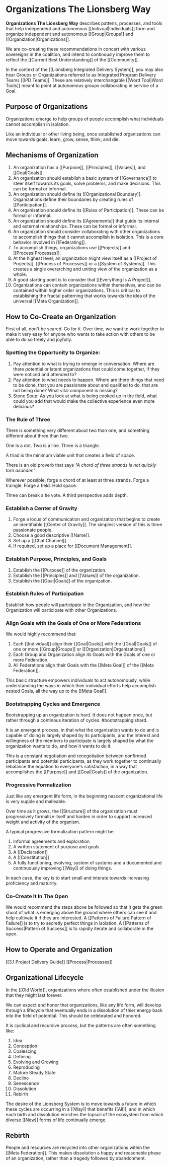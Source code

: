 # Organizations The Lionsberg Way
**Organizations The Lionsberg Way** describes pattens, processes, and tools that help independent and autonomous [[Indivual|Individuals]] form and organize independent and autonomous [[Group|Groups]] and [[Organization|Organizations]]. 

We are co-creating these recommendations in concert with various sovereigns in the coalition, and intend to continously improve them to reflect the [[Current Best Understanding]] of the [[Community]].  

In the context of the [[Lionsberg Integrated Delivery System]], you may also hear Groups or Organizations referred to as Integrated Program Delivery Teams [[IPD Teams]]. These are relatively interchangable [[Word Tool|Word Tools]] meant to point at autonomous groups collaborating in service of a Goal. 

## Purpose of Organizations
Organizations emerge to help groups of people accomplish what individuals cannot accomplish in isolation. 

Like an individual or other living being, once established organizations can move towards goals, learn, grow, sense, think, and die. 

## Mechanisms of Organization
1. An organization has a [[Purpose]], [[Principles]], [[Values]], and [[Goal|Goals]]. 
2. An organization should establish a basic system of [[Governance]] to steer itself towards its goals, solve problems, and make decisions. This can be formal or informal. 
3. An organization should define its [[Organizational Boundary]]. Organizations define their boundaries by creating rules of [[Participation]]. 
4. An organization should define its [[Rules of Participation]]. These can be formal or informal. 
5. An organization should define its [[Agreements]] that guide its internal and external relationships. These can be formal or informal. 
6. An organization should consider collaborating with other organizations to accomplish things that it cannot accomplish in isolation. This is a core behavior involved in [[Federating]]. 
7. To accomplish things, organizations use [[Projects]] and [[Process|Processes]]. 
8. At the highest level, an organization might view itself as a [[Project of Projects]], [[Process of Processes]] or a [[System of Systems]]. This creates a single overarching and uniting view of the organization as a whole. 
9. A good starting point is to consider that [[Everything Is A Project]]. 
10. Organizations can contain organizations within themselves, and can be contained within higher order organizations. This is critical to establishing the fractal patterning that works towards the idea of the universal [[Meta Organization]]. 

## How to Co-Create an Organization

First of all, don't be scared. Go for it. Over time, we want to work together to make it very easy for anyone who wants to take action with others to be able to do so freely and joyfully. 

### Spotting the Opportunity to Organize: 
1. Pay attention to what is trying to emerge in conversation. Where are there potential or latent organizations that could come together, if they were noticed and attended to? 
2. Pay attention to what needs to happen. Where are there things that need to be done, that you are passionate about and qualified to do, that are not being done? What vital component is missing?
3. Stone Soup: As you look at what is being cooked up in the field, what could you add that would make the collective experience even more delicious? 

### The Rule of Three
There is something very different about two than one, and something different about three than two. 

One is a dot. Two is a line. Three is a triangle. 

A triad is the minimum viable unit that creates a field of space.

There is an old proverb that says _"A chord of three strands is not quickly torn asunder."_

Wherever possible, forge a chord of at least at three strands. Forge a traingle. Forge a field. Hold space. 

Three can break a tie vote. A third perspective adds depth.

### Establish a Center of Gravity
1. Forge a locus of communication and organization that begins to create an identifiable [[Center of Gravity]]. The simplest version of this is three passionate people. 
2. Choose a good descriptive [[Name]]. 
3. Set up a [[Chat Channel]]. 
4. If required, set up a place for [[Document Management]].

### Establish Purpose, Principles, and Goals
1. Establish the [[Purpose]] of the organization.
2. Establish the [[Principles]] and [[Values]] of the organization. 
3. Establish the [[Goal|Goals]] of the organization. 

### Establish Rules of Participation
Establish how people will participate in the Organization, and how the Organization will participate with other Organizations. 

### Align Goals with the Goals of One or More Federations
We would highly recommend that: 
1. Each [[Individual]] align their [[Goal|Goals]] with the [[Goal|Goals]] of one or more [[Group|Groups]] or [[Organization|Organizations]]  
2. Each Group and Organization align its Goals with the Goals of one or more Federation.  
3. All Federations align their Goals with the [[Meta Goal]] of the [[Meta Federation]].  

This basic structure empowers individuals to act autonomously, while understanding the ways in which their individual efforts help accomplish nested Goals, all the way up to the [[Meta Goal]]. 

### Bootstrapping Cycles and Emergence
Bootstrapping up an organization is hard. It does not happen once, but rather through a continous iteration of cycles. #bootstrappingishard. 

It is an emergent process, in that what the organization wants to do and is capable of doing is largely shaped by its participants, and the interest and willingness of the members to participate is largely shaped by what the organization wants to do, and how it wants to do it. 

This is a constant negotiation and renegotiation between confirmed participants and potential participants, as they work together to continually rebalance the equation to everyone's satisfaction, in a way that accomplishes the [[Purpose]] and [[Goal|Goals]] of the organization. 

### Progressive Formalization 
Just like any emergent life form, in the beginning nascent organizational life is very supple and malleable. 

Over time as it grows, the [[Structure]] of the organization must progressively formalize itself and harden in order to support increased weight and activity of the organism. 

A typical progressive formalization pattern might be: 

1. Informal agreements and exploration  
2. A written statement of purpose and goals  
3. A [[Declaration]]  
4. A [[Constitution]]  
5. A fully functioning, evolving, system of systems and a documented and continuously improving [[Way]] of doing things.  

In each case, the key is to start small and interate towards increasing proficiency and maturity. 

### Co-Create It In The Open
We would recommend the steps above be followed so that it gets the green shoot of what is emerging above the ground where others can see it and help cultivate it if they are interested. A [[Patterns of Failure|Pattern of Failure]] is to try to secretly perfect things in isolation. A [[Patterns of Success|Pattern of Success]] is to rapidly iterate and collaborate in the open. 

## How to Operate and Organization

[[3.1 Project Delivery Guide]]
[[Process|Processes]]  

## Organizational Lifecycle
In the [[Old World]], organizations where often established under the illusion that they might last forever. 

We can expect and honor that organizations, like any life form, will develop through a lifecycle that eventually ends in a dissolution of thier energy back into the field of potential. This should be celebrated and honored. 

It is cyclical and recursive process, but the patterns are often something like: 

1. Idea
2. Conception
3. Coalescing
4. Defining
5. Evolving and Growing
6. Reproducing
7. Mature Steady State
8. Decline
10. Senescence
11. Dissolution
12. Rebirth

The desire of the Lionsberg System is to move towards a future in which these cycles are occurring in a [[Way]] that benefits [[All]], and in which each birth and dissolution enriches the topsoil of the ecosystem from which diverse [[New]] forms of life continually emerge. 

## Rebirth
People and resources are recycled into other organizations within the [[Meta Federation]]. This makes dissolution a happy and reasonable phase of an organization, rather than a tragedy followed by abandonment.